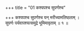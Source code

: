 +++
title = "01 कश्यपश्च सुपर्णश्च"

+++
कश्यपश्च सुपर्णश्च यन् मरीच्यामतिष्ठताम् ।  
सुपर्णः पर्यवापश्यत्समुद्रे भूमिमावृताम् ॥ १ ॥